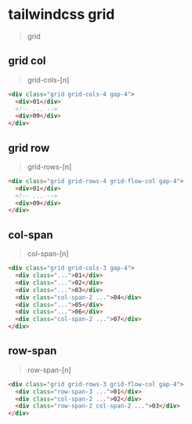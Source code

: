 # tailwindcss grid

> grid

## grid col

> grid-cols-[n]

```html
<div class="grid grid-cols-4 gap-4">
  <div>01</div>
  <!-- ... -->
  <div>09</div>
</div>
```

## grid row

> grid-rows-[n]

```html
<div class="grid grid-rows-4 grid-flow-col gap-4">
  <div>01</div>
  <!-- ... -->
  <div>09</div>
</div>
```

## col-span

> col-span-[n]

```html
<div class="grid grid-cols-3 gap-4">
  <div class="...">01</div>
  <div class="...">02</div>
  <div class="...">03</div>
  <div class="col-span-2 ...">04</div>
  <div class="...">05</div>
  <div class="...">06</div>
  <div class="col-span-2 ...">07</div>
</div>
```

## row-span

> row-span-[n]

```html
<div class="grid grid-rows-3 grid-flow-col gap-4">
  <div class="row-span-3 ...">01</div>
  <div class="col-span-2 ...">02</div>
  <div class="row-span-2 col-span-2 ...">03</div>
</div>
```
